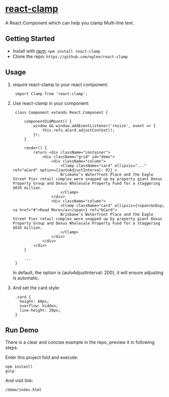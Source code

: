 # [react-clamp](https://github.com/oglen/react-clamp)

A React Component which can help you clamp Multi-line text.

## Getting Started

* Install with [npm](https://npmjs.org): `npm install react-clamp`
* Clone the repo: `https://github.com/oglen/react-clamp`

## Usage

1. require react-clamp to your react component:

        import Clamp from 'react-clamp';

2. Use react-clamp in your component:

        class Component extends React.Component {

            componentDidMount() {
                window && window.addEventListener('resize', event => {
                    this.refs.aCard.adjustContext();
                });
            }

            render() {
                return <div className="container">
                    <div className="grid" id="demo">
                        <div className="column">
                            <Clamp className="card" ellipsis="..." ref="aCard" option={{autoAdjustInterval: 0}} >
                            Brisbane’s Waterfront Place and the Eagle Street Pier retail complex were snapped up by property giant Dexus Property Group and Dexus Wholesale Property Fund for a staggering $635 million.
                            </Clamp>
                        </div>
                        <div className="column">
                            <Clamp className="card" ellipsis={<span>&nbsp;<a href="#">Read More</a></span>} ref="bCard">
                            Brisbane’s Waterfront Place and the Eagle Street Pier retail complex were snapped up by property giant Dexus Property Group and Dexus Wholesale Property Fund for a staggering $635 million.
                            </Clamp>
                        </div>
                    </div>
                </div>
            }

            ...
        }
    In default, the option is {autoAdjustInterval: 200}, it will ensure adjusting is automatic.

3. And set the card style:

        .card {
          height: 60px;
          overflow: hidden;
          line-height: 20px;
        }

## Run Demo

There is a clear and concise example in the repo, preview it in following steps:

Enter this project fold and execute:

    npm instasll
    gulp

And visit link:

    /demo/index.html
